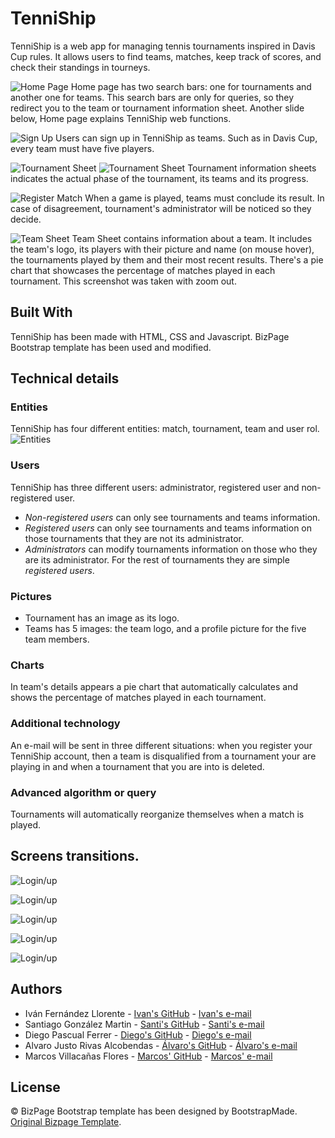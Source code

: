 # TenniShip

TenniShip is a web app for managing tennis tournaments inspired in Davis Cup rules. It allows users to find teams, matches, keep track of scores, and check their standings in tourneys. 

![Home Page](BizPage/img/screenshots/index.png "Home Page")
Home page has two search bars: one for tournaments and another one for teams. This search bars are only for queries, so they redirect you to the team or tournament information sheet. Another slide below, Home page explains TenniShip web functions.



![Sign Up](BizPage/img/screenshots/signup.png "Sign Up")
Users can sign up in TenniShip as teams. Such as in Davis Cup, every team must have five players.



![Tournament Sheet](BizPage/img/screenshots/tsheetGP.png "Tournament Sheet")
![Tournament Sheet](BizPage/img/screenshots/tsheetFP.png "Tournament Sheet")
Tournament information sheets indicates the actual phase of the tournament, its teams and its progress.



![Register Match](BizPage/img/screenshots/registerMatch.png "Register Match")
When a game is played, teams must conclude its result. In case of disagreement, tournament's administrator will be noticed so they decide.



![Team Sheet](BizPage/img/screenshots/teamFile.png "Team Sheet")
Team Sheet contains information about a team. It includes the team's logo, its players with their picture and name (on mouse hover), the tournaments played by them and their most recent results. There's a pie chart that showcases the percentage of matches played in each tournament. This screenshot was taken with zoom out.



## Built With

TenniShip has been made with HTML, CSS and Javascript. BizPage Bootstrap template has been used and modified.

## Technical details
### Entities
TenniShip has four different entities: match, tournament, team and user rol. 
![Entities](BizPage/img/diagrams/entities_dependencies.png)

### Users
TenniShip has three different users: administrator, registered user and non-registered user.
+ _Non-registered users_ can only see tournaments and teams information.
+ _Registered users_ can only see tournaments and teams information on those tournaments that they are not its administrator.
+ _Administrators_ can modify tournaments information on those who they are its administrator. For the rest of tournaments they are simple _registered users_.

### Pictures
+ Tournament has an image as its logo.
+ Teams has 5 images: the team logo, and a profile picture for the five team members.

### Charts
In team's details appears a pie chart that automatically calculates and shows the percentage of matches played in each tournament.

### Additional technology
An e-mail will be sent in three different situations: when you register your TenniShip account, then a team is disqualified from a tournament your are playing in and when a tournament that you are into is deleted.

### Advanced algorithm or query
Tournaments will automatically reorganize themselves when a match is played.

## Screens transitions.
![Login/up](BizPage/img/screen_transitions/fromHome.jpeg)

![Login/up](BizPage/img/screen_transitions/fromSB.jpeg)

![Login/up](BizPage/img/screen_transitions/fromActions.jpeg)

![Login/up](BizPage/img/screen_transitions/fromActions2.jpeg)

![Login/up](BizPage/img/screen_transitions/fromActions3.jpeg)



## Authors

* Iván Fernández Llorente - [Ivan's GitHub](https://github.com/IvanFernandezLlorente/ "IvanFernandezLlorente") - [Ivan's e-mail](mailto:i.fernandezl.2017@alumnos.urjc.es "Send e-mail")
* Santiago González Martin - [Santi's GitHub](https://github.com/SantiagoGnzlz/ "SantiagoGnzlz") - [Santi's e-mail](mailto:s.gonzalezm.2016@alumnos.urjc.es "Send e-mail")
* Diego Pascual Ferrer - [Diego's GitHub](https://github.com/Diegopasfer1909/ "Diegopasfer1909") - [Diego's e-mail](mailto:d.pascual.2017@alumnos.urjc.es "Send e-mail")
* Alvaro Justo Rivas Alcobendas - [Álvaro's GitHub](https://github.com/Varo412/ "Varo412") - [Álvaro's e-mail](mailto:aj.rivas.2017@alumnos.urjc.es "Send e-mail")
* Marcos Villacañas Flores - [Marcos' GitHub](https://github.com/MarcosVillacanas/ "MarcosVillacanas") - [Marcos' e-mail](mailto:m.villacanas.2017@alumnos.urjc.es "Send e-mail")

## License
© BizPage Bootstrap template has been designed by BootstrapMade. [Original Bizpage Template](https://bootstrapmade.com/demo/BizPage/ "Bizpage").

